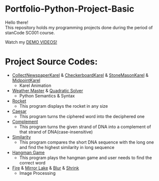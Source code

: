 # Portfolio-Python-Project-Basic
Hello there!\
This repository holds my programming projects done during the period of stanCode SC001 course.

Watch my [DEMO VIDEOS!](https://drive.google.com/drive/folders/1Gi3bn9qPW_gR0ISyGzVPLd5Bztdvd7rF?fbclid=IwAR36BW3v_bHn-Idsh-0_ROSWLwrXOzoervZId25OOzH2LX4b6FCGDfULdDg)

# Project Source Codes:
- [CollectNewspaperKarel](https://github.com/coh1616/Portfolio-Python-Project-Basic/blob/main/stanCode_SC001/CollectNewspaperKarel.py) & [CheckerboardKarel](https://github.com/coh1616/Portfolio-Python-Project-Basic/blob/main/stanCode_SC001/CheckerboardKarel.py) & [StoneMasonKarel](https://github.com/coh1616/Portfolio-Python-Project-Basic/blob/main/stanCode_SC001/StoneMasonKarel.py) & [MidpointKarel](https://github.com/coh1616/Portfolio-Python-Project-Basic/blob/main/stanCode_SC001/MidpointKarel.py)
  - Karel Animation
- [Weather Master](https://github.com/coh1616/Portfolio-Python-Project-Basic/blob/main/stanCode_SC001/weather_master.py) & [Quadratic Solver](https://github.com/coh1616/Portfolio-Python-Project-Basic/blob/main/stanCode_SC001/quadratic_solver.py)
  - Python Semantics & Syntax
- [Rocket](https://github.com/coh1616/Portfolio-Python-Project-Basic/blob/main/stanCode_SC001/rocket.py)
  - This program displays the rocket in any size
- [Caesar](https://github.com/coh1616/Portfolio-Python-Project-Basic/blob/main/stanCode_SC001/caesar.py)
  - This program turns the ciphered word into the deciphered one
- [Complement](https://github.com/coh1616/Portfolio-Python-Project-Basic/blob/main/stanCode_SC001/complement.py)
  - This program turns the given strand of DNA into a complement of that strand of DNA(case-insensitive)
- [Similarity](https://github.com/coh1616/Portfolio-Python-Project-Basic/blob/main/stanCode_SC001/similarity.py)
  - This program compares the short DNA sequence with the long one and find the highest similarity in long sequence
- [Hangman Game](https://github.com/coh1616/Portfolio-Python-Project-Basic/blob/main/stanCode_SC001/hangman_extension.py)
  - This program plays the hangman game and user needs to find the correct word
- [Fire](https://github.com/coh1616/Portfolio-Python-Project-Basic/blob/main/stanCode_SC001/fire.py) & [Mirror Lake](https://github.com/coh1616/Portfolio-Python-Project-Basic/blob/main/stanCode_SC001/mirror_lake.py) & [Blur](https://github.com/coh1616/Portfolio-Python-Project-Basic/blob/main/stanCode_SC001/blur.py) & [Shrink](https://github.com/coh1616/Portfolio-Python-Project-Basic/blob/main/stanCode_SC001/shrink.py)
  - Image Processing
